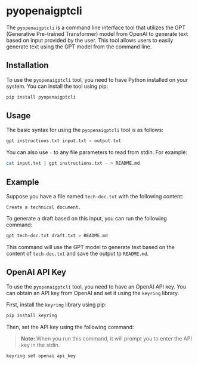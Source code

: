# pyopenaigptcli

The `pyopenaigptcli` is a command line interface tool that utilizes the GPT (Generative Pre-trained Transformer) model from OpenAI to generate text based on input provided by the user. This tool allows users to easily generate text using the GPT model from the command line.

## Installation

To use the `pyopenaigptcli` tool, you need to have Python installed on your system. You can install the tool using pip:

```bash
pip install pyopenaigptcli
```

## Usage

The basic syntax for using the `pyopenaigptcli` tool is as follows:

```bash
gpt instructions.txt input.txt > output.txt
```

You can also use `-` to any file parameters to read from stdin. For example:

```bash
cat input.txt | gpt instructions.txt - > README.md
```

## Example

Suppose you have a file named `tech-doc.txt` with the following content:

```
Create a technical document.
```

To generate a draft based on this input, you can run the following command:

```bash
gpt tech-doc.txt draft.txt > README.md
```

This command will use the GPT model to generate text based on the content of `tech-doc.txt` and save the output to `README.md`.

## OpenAI API Key

To use the `pyopenaigptcli` tool, you need to have an OpenAI API key. You can obtain an API key from OpenAI and set it using the `keyring` library. 

First, install the `keyring` library using pip:

```bash
pip install keyring
```

Then, set the API key using the following command:

> **Note:** When you run this command, it will prompt you to enter the API key in the stdin.

```bash
keyring set openai api_key
```

